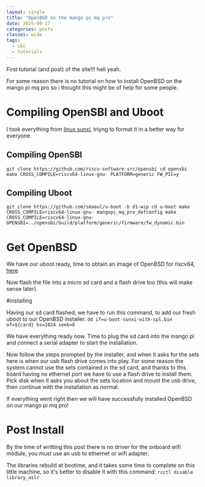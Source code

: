 ```yaml
---
layout: single
title: "OpenBSD on the mango pi mq pro"
date: 2025-09-17
categories: posts
classes: wide
tags:
  - sbc
  - tutorials
---
```


First tutorial (and post) of the site!!! hell yeah.

For some reason there is no tutorial on how to install OpenBSD on the
mango pi mq pro so i thought this might be of help for some people.

# Compiling OpenSBI and Uboot

I took everything from 
[linux sunxi](https://linux-sunxi.org/Allwinner_Nezha), triyng to format
it in a better way for everyone.

## Compiling OpenSBI

`git clone https://github.com/riscv-software-src/opensbi
cd opensbi
make CROSS_COMPILE=riscv64-linux-gnu- PLATFORM=generic FW_PIC=y`

## Compiling Uboot

`git clone https://github.com/smaeul/u-boot -b d1-wip
cd u-boot
make CROSS_COMPILE=riscv64-linux-gnu- mangopi_mq_pro_defconfig
make CROSS_COMPILE=riscv64-linux-gnu- OPENSBI=../opensbi/build/platform/generic/firmware/fw_dynamic.bin` 

# Get OpenBSD

We have our uboot ready, time to obtain an image of OpenBSD for riscv64, 
[here](https://www.openbsd.org/faq/faq4.html#Download). 

Now flash the file into a micro sd card and a flash drive too (this will
make sense later).

#installing

Having our sd card flashed, we have to run this command, to add our fresh
uboot to our OpenBSD installer.
`dd if=u-boot-sunxi-with-spl.bin of=${card} bs=1024 seek=8`

We have everything ready now. Time to plug the sd card into the mango pi
and connect a serial adapter to start the installation.

Now follow the steps prompted by the installer, and when it asks for the
sets here is when our usb flash drive comes into play. For some reason
the system cannot use the sets contained in the sd card, and thanks to
this board having no ethernet port we have to use a flash drive to install
them. Pick disk when it asks you about the sets location and mount the usb
drive, then continue with the installation as normal.

If everything went right then we will have successfully installed OpenBSD
on our mango pi mq pro!

# Post Install

By the time of writting this post there is no driver for the onboard wifi
module, you must use an usb to ethernet or wifi adapter. 

The libraries rebuild at bootime, and it takes some time to complete on
this little machine, so it's better to disable it with this command:
`rcctl disable library_aslr`
